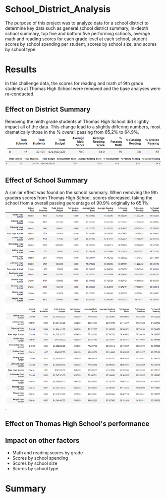 # School_District_Analysis

The purpose of this project was to analyze data for a school district to determine key data such as general school district summary, in-depth school summary, top five and bottom five performing schools, average math and reading scores for each grade level at each school, student scores by school spending per student, scores by school size, and scores by school type. 

# Results
In this challenge data, the scores for reading and math of 9th grade students at Thomas High School were removed and the base analyses were re-conducted. 

## Effect on District Summary
Removing the ninth grade students at Thomas High School did slightly impact all of the data. This change lead to a slightly differing numbers, most dramatically those in the % overall passing from 65.2% to 64.9%. ![original District Summary](https://github.com/Mary-Wood/School_District_Analysis/blob/main/Images/Original_District_Summary.png) ![challenge District Summary](https://github.com/Mary-Wood/School_District_Analysis/blob/main/Images/Challenge_District_Summary.png)

## Effect of School Summary
A similar effect was found on the school summary. When removing the 9th graders scores from Thomas High School, scores decreased, taking the school from a overall passing percentage of 90.9% originally to 65.1%. ![original School Summary](https://github.com/Mary-Wood/School_District_Analysis/blob/main/Images/Original_School_Summary.png) ![challenge School Summary](https://github.com/Mary-Wood/School_District_Analysis/blob/main/Images/Challenge_School_Summary.png). 
## Effect on Thomas High School's performance
## Impact on other factors
* Math and reading scores by grade
* Scores by school spending
* Scores by school size
* Scores by school type

# Summary
